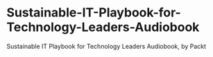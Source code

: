 # Sustainable-IT-Playbook-for-Technology-Leaders-Audiobook
Sustainable IT Playbook for Technology Leaders Audiobook, by Packt
